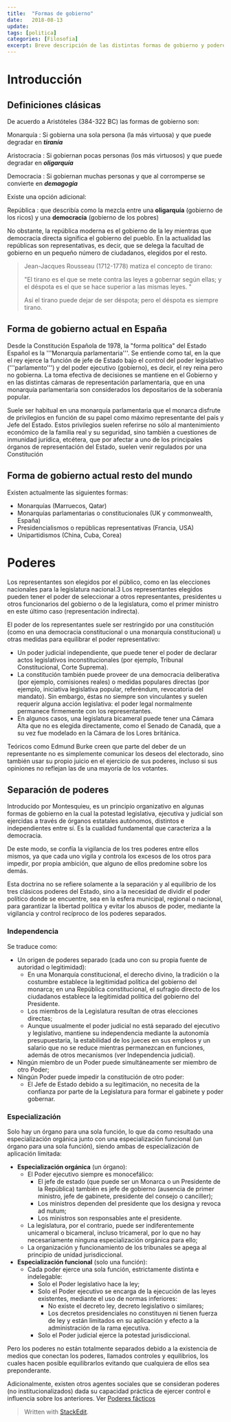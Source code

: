 ```yaml
---
title:  "Formas de gobierno"
date:   2018-08-13
update: 
tags: [politica]
categories: [Filosofia]
excerpt: Breve descripción de las distintas formas de gobierno y poderes.
---
```


# Introducción
##  Definiciones clásicas
De acuerdo a Aristóteles (384-322 BC) las formas de gobierno son:

Monarquía
: Si gobierna una sola persona (la más virtuosa) y que puede degradar en ***tiranía***

Aristocracia
: Si gobiernan pocas personas (los más virtuosos) y que puede degradar en ***oligarquía***

Democracia
: Si gobiernan muchas personas y que al corromperse se convierte en ***demagogia***

Existe una opción adicional: 

República
: que describía como la mezcla entre una **oligarquía** (gobierno de los ricos) y una **democracia** (gobierno de los pobres)

No obstante, la república moderna es el gobierno de la ley mientras que democracia directa significa el gobierno del pueblo. En la actualidad las repúblicas son representativas, es decir, que se delega la facultad de gobierno en un pequeño número de ciudadanos, elegidos por el resto.

> Jean-Jacques Rousseau (1712-1778) matiza el concepto de tirano:
> 
 >"El tirano es el que se mete contra las leyes a gobernar según ellas;  y el déspota es el que se hace superior a las mismas leyes. "
 >
 >Así el tirano puede dejar de ser déspota; pero el déspota es siempre tirano.
 >

## Forma de gobierno actual en España 
Desde la Constitución Española de 1978, la "forma política" del Estado Español es la '''Monarquía parlamentaria'''. Se entiende como tal, en la que el rey ejerce la función de jefe de Estado bajo el control del poder legislativo ('''parlamento''') y del poder ejecutivo (gobierno), es decir, el rey reina pero no gobierna. La toma efectiva de decisiones se mantiene en el Gobierno y en las distintas cámaras de representación parlamentaria, que en una monarquía parlamentaria son considerados los depositarios de la soberanía popular. 

Suele ser habitual en una monarquía parlamentaria que el monarca disfrute de privilegios en función de su papel como máximo representante del país y Jefe del Estado. Estos privilegios suelen referirse no sólo al mantenimiento económico de la familia real y su seguridad, sino también a cuestiones de inmunidad jurídica, etcétera, que por afectar a uno de los principales órganos de representación del Estado, suelen venir regulados por una Constitución

## Forma de gobierno actual resto del mundo
Existen actualmente las siguientes formas:
* Monarquías (Marruecos, Qatar)
* Monarquías parlamentarias o constitucionales (UK y commonwealth, España)
* Presidencialismos o repúblicas representativas (Francia, USA)
* Unipartidismos (China, Cuba, Corea)

# Poderes

Los representantes son elegidos por el público, como en las elecciones nacionales para la legislatura nacional.3​ Los representantes elegidos pueden tener el poder de seleccionar a otros representantes, presidentes u otros funcionarios del gobierno o de la legislatura, como el primer ministro en este último caso (representación indirecta).

El poder de los representantes suele ser restringido por una constitución (como en una democracia constitucional o una monarquía constitucional) u otras medidas para equilibrar el poder representativo:

* Un poder judicial independiente, que puede tener el poder de declarar actos legislativos inconstitucionales (por ejemplo, Tribunal Constitucional, Corte Suprema).
* La constitución también puede proveer de una democracia deliberativa (por ejemplo, comisiones reales) o medidas populares directas (por ejemplo, iniciativa legislativa popular, referéndum, revocatoria del mandato). Sin embargo, éstas no siempre son vinculantes y suelen requerir alguna acción legislativa: el poder legal normalmente permanece firmemente con los representantes.
* En algunos casos, una legislatura bicameral puede tener una Cámara Alta que no es elegida directamente, como el Senado de Canadá, que a su vez fue modelado en la Cámara de los Lores británica.

Teóricos como Edmund Burke creen que parte del deber de un representante no es simplemente comunicar los deseos del electorado, sino también usar su propio juicio en el ejercicio de sus poderes, incluso si sus opiniones no reflejan las de una mayoría de los votantes.

## Separación de poderes 
Introducido por Montesquieu, es un principio organizativo en algunas formas de gobierno en la cual la potestad legislativa, ejecutiva y judicial son ejercidas a través de órganos estatales autónomos, distintos e independientes entre sí. Es la cualidad fundamental que caracteriza a la democracia.

De este modo, se confía la vigilancia de los tres poderes entre ellos mismos, ya que cada uno vigila y controla los excesos de los otros para impedir, por propia ambición, que alguno de ellos predomine sobre los demás.

Esta doctrina no se refiere solamente a la separación y al equilibrio de los tres clásicos poderes del Estado, sino a la necesidad de dividir el poder político donde se encuentre, sea en la esfera municipal, regional o nacional, para garantizar la libertad política y evitar los abusos de poder, mediante la vigilancia y control recíproco de los poderes separados.

### Independencia 
Se traduce como:
* Un origen de poderes separado (cada uno con su propia fuente de autoridad o legitimidad):
	* En una Monarquía constitucional, el derecho divino, la tradición o la costumbre establece la legitimidad política del gobierno del monarca; en una República constitucional, el sufragio directo de los ciudadanos establece la legitimidad política del gobierno del Presidente.
	* Los miembros de la Legislatura resultan de otras elecciones directas;
	* Aunque usualmente el poder judicial no está separado del ejecutivo y legislativo, mantiene su independencia mediante la autonomía presupuestaria, la estabilidad de los jueces en sus empleos y un salario que no se reduce mientras permanezcan en funciones, además de otros mecanismos (ver Independencia judicial).
* Ningún miembro de un Poder puede simultáneamente ser miembro de otro Poder;
* Ningún Poder puede impedir la constitución de otro poder:
	* El Jefe de Estado debido a su legitimación, no necesita de la confianza por parte de la Legislatura para formar el gabinete y poder gobernar.

### Especialización
Solo hay un órgano para una sola función, lo que da como resultado una especialización orgánica junto con una especialización funcional (un órgano para una sola función), siendo ambas de especialización de aplicación limitada:

* **Especialización orgánica** (un órgano):
	* El Poder ejecutivo siempre es monocefálico:
		* El jefe de estado (que puede ser un Monarca o un Presidente de la República) también es jefe de gobierno (ausencia de primer ministro, jefe de gabinete, presidente del consejo o canciller);
		* Los ministros dependen del presidente que los designa y revoca ad nutum;
		* Los ministros son responsables ante el presidente.
	* La legislatura, por el contrario, puede ser indiferentemente unicameral o bicameral, incluso tricameral, por lo que no hay necesariamente ninguna especialización orgánica para ello;
	* La organización y funcionamiento de los tribunales se apega al principio de unidad jurisdiccional.
* **Especialización funcional** (solo una función):
	* Cada poder ejerce una sola función, estrictamente distinta e indelegable:
		* Solo el Poder legislativo hace la ley;
		* Solo el Poder ejecutivo se encarga de la ejecución de las leyes existentes, mediante el uso de normas inferiores:
			* No existe el decreto ley, decreto legislativo o similares;
			* Los decretos presidenciales no constituyen ni tienen fuerza de ley y están limitados en su aplicación y efecto a la administración de la rama ejecutiva.
		* Solo el Poder judicial ejerce la potestad jurisdiccional.

Pero los poderes no están totalmente separados debido a la existencia de medios que conectan los poderes, llamados controles y equilibrios, los cuales hacen posible equilibrarlos evitando que cualquiera de ellos sea preponderante.

Adicionalmente, existen otros agentes sociales que se consideran poderes (no institucionalizados) dada su capacidad práctica de ejercer control e influencia sobre los anteriores. Ver [Poderes fácticos](https://tovarlogic.github.io/2018-08-14-Poderes-facticos)

> Written with [StackEdit](https://stackedit.io/).
<!--stackedit_data:
eyJoaXN0b3J5IjpbLTcxNDQ0MzY2MywxNTk5MDc0NjgsMjAxND
c1MDc4MiwxNjQ4MTY5OTk1XX0=
-->

